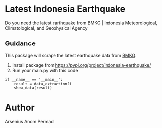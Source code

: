 # Latest Indonesia Earthquake
Do you need the latest earthquake from BMKG | Indonesia Meteorological, Climatological, and Geophysical Agency

## Guidance
This package will scrape the latest earthquake data from [BMKG](https://www.bmkg.go.id/).

1. Install package from https://pypi.org/project/indonesia-earthquake/
2. Run your main.py with this code

```
if __name__ == '__main__':
    result = data_extraction()
    show_data(result)
```

# Author
Arsenius Anom Permadi